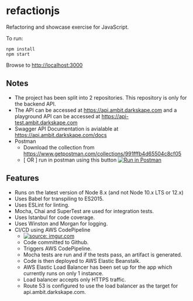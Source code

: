 # refactionjs

Refactoring and showcase exercise for JavaScript.

To run:

```
npm install
npm start
```

Browse to [http://localhost:3000](http://localhost:3000)

## Notes
- The project has been split into 2 repositories. This repository is only for the backend API.
- The API can be accessed at https://api.ambit.darkskape.com and a playground API can be accessed at https://api-test.ambit.darkskape.com
- Swagger API Documentation is avialable at https://api.ambit.darkskape.com/docs
- Postman
  - Download the collection from https://www.getpostman.com/collections/991fffb4d65504c8cf05
  - \[ OR \] run in postman using this button [![Run in Postman](https://run.pstmn.io/button.svg)](https://app.getpostman.com/run-collection/991fffb4d65504c8cf05)

## Features
- Runs on the latest version of Node 8.x (and not Node 10.x LTS or 12.x)
- Uses Babel for transpiling to ES2015.
- Uses ESLint for linting.
- Mocha, Chai and SuperTest are used for integration tests.
- Uses Istanbul for code coverage.
- Uses Winston and Morgan for logging.
- CI/CD using AWS CodePipeline
  - <a href="https://imgur.com/XPpcrsL"><img src="https://i.imgur.com/XPpcrsL.png" title="source: imgur.com" /></a>
  - Code committed to Github.
  - Triggers AWS CodePipeline.
  - Mocha tests are run and if the tests pass, an artifact is generated.
  - Code is then deployed to AWS Elastic Beanstalk.
  - AWS Elastic Load Balancer has been set up for the app which currently runs on only 1 instance.
  - Load balancer accepts only HTTPS traffic.
  - Route 53 is configured to use the load balancer as the target for api.ambit.darkskape.com.
